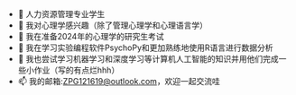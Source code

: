 - 👋 人力资源管理专业学生
- 👀 我对心理学感兴趣（除了管理心理学和心理语言学）
- 🌱 我在准备2024年的心理学的研究生考试
- 🌱 我在学习实验编程软件PsychoPy和更加熟练地使用R语言进行数据分析
- 🌱 我也尝试学习机器学习和深度学习等计算机人工智能的知识并用他们完成一些小作业（写的有点烂hhh）
- 📫 我的邮箱:ZPG121619@outlook.com，欢迎一起交流哇
